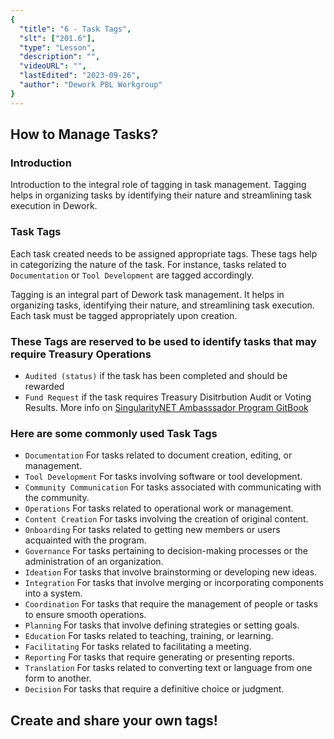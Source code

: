 ```yaml
---
{
  "title": "6 - Task Tags",
  "slt": ["201.6"],
  "type": "Lesson",
  "description": "",
  "videoURL": "",
  "lastEdited": "2023-09-26",
  "author": "Dework PBL Workgroup"
}
---
```


## How to Manage Tasks?
### Introduction

Introduction to the integral role of tagging in task management.
Tagging helps in organizing tasks by identifying their nature and streamlining task execution in Dework.

### Task Tags

Each task created needs to be assigned appropriate tags. These tags help in categorizing the nature of the task. For instance, tasks related to `Documentation` or `Tool Development` are tagged accordingly.

Tagging is an integral part of Dework task management. It helps in organizing tasks, identifying their nature, and streamlining task execution.
Each task must be tagged appropriately upon creation.

### These Tags are reserved to be used to identify tasks that may require Treasury Operations

- `Audited (status)` if the task has been completed and should be rewarded
- `Fund Request` if the task requires Treasury Disitrbution Audit or Voting Results. More info on [SingularityNET Ambasssador Program GitBook](https://snet-ambassadors.gitbook.io/home/group-1/treasury-management#introduction-to-fund-requests)

### Here are some commonly used Task Tags

- `Documentation` For tasks related to document creation, editing, or management.
- `Tool Development` For tasks involving software or tool development.
- `Community Communication` For tasks associated with communicating with the community.
- `Operations` For tasks related to operational work or management.
- `Content Creation` For tasks involving the creation of original content.
- `Onboarding` For tasks related to getting new members or users acquainted with the program.
- `Governance` For tasks pertaining to decision-making processes or the administration of an organization.
- `Ideation` For tasks that involve brainstorming or developing new ideas.
- `Integration` For tasks that involve merging or incorporating components into a system.
- `Coordination` For tasks that require the management of people or tasks to ensure smooth operations.
- `Planning` For tasks that involve defining strategies or setting goals.
- `Education` For tasks related to teaching, training, or learning.
- `Facilitating` For tasks related to facilitating a meeting.
- `Reporting` For tasks that require generating or presenting reports.
- `Translation` For tasks related to converting text or language from one form to another.
- `Decision` For tasks that require a definitive choice or judgment.

## Create and share your own tags!
